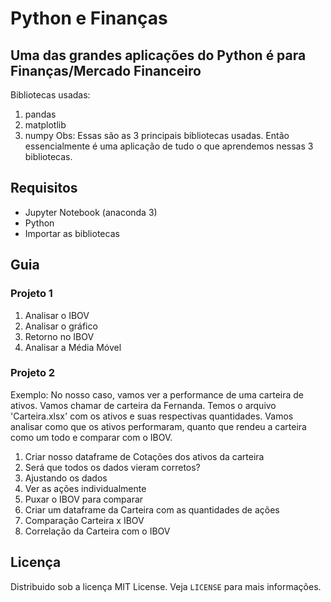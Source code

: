 # Python e Finanças
## Uma das grandes aplicações do Python é para Finanças/Mercado Financeiro
Bibliotecas usadas:
1) pandas
2) matplotlib
3) numpy
Obs: Essas são as 3 principais bibliotecas usadas. Então essencialmente é uma aplicação de tudo o que aprendemos nessas 3 bibliotecas.

## Requisitos 
- Jupyter Notebook (anaconda 3)
- Python
- Importar as bibliotecas 

## Guia
### Projeto 1
1) Analisar o IBOV
2) Analisar o gráfico
3) Retorno no IBOV
4) Analisar a Média Móvel

### Projeto 2
Exemplo: No nosso caso, vamos ver a performance de uma carteira de ativos. Vamos chamar de carteira da Fernanda.
Temos o arquivo 'Carteira.xlsx' com os ativos e suas respectivas quantidades.
Vamos analisar como que os ativos performaram, quanto que rendeu a carteira como um todo e comparar com o IBOV.

1) Criar nosso dataframe de Cotações dos ativos da carteira
2) Será que todos os dados vieram corretos?
3) Ajustando os dados
4) Ver as ações individualmente
5) Puxar o IBOV para comparar
6) Criar um dataframe da Carteira com as quantidades de ações
7) Comparação Carteira x IBOV
8) Correlação da Carteira com o IBOV

## Licença
Distribuido sob a licença MIT License. Veja `LICENSE` para mais informações.
